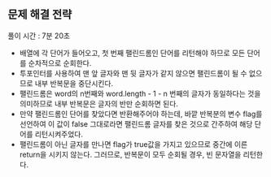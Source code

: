 ## 문제 해결 전략

풀이 시간 : 7분 20초

- 배열에 각 단어가 들어오고, 첫 번째 팰린드롬인 단어를 리턴해야 하므로 모든 단어를 순차적으로 순회한다.
- 투포인터를 사용하여 맨 앞 글자와 맨 뒷 글자가 같지 않으면 팰린드롬이 될 수 없으므로 내부 반복문을 중단시킨다.
- 팰린드롬은 word의 n번째와 word.length - 1 - n 번째의 글자가 동일하다는 것을 의미하므로 내부 반복문은 글자의 반만 순회하면 된다.
- 만약 팰린드롬인 단어를 찾았다면 반환해주어야 하는데, 바깥 반복분의 변수 flag를 선언하여 이 값이 false 그대로라면 팰린드롬 글자를 찾은 것으로 간주하여 해당 단어를 리턴시켜주었다.
- 팰린드롬이 아닌 글자를 만나면 flag가 true값을 가지고 있으므로 중간에 이른 return을 시키지 않는다. 그러므로, 반복문이 모두 순회될 경우, 빈 문자열을 리턴한다.
